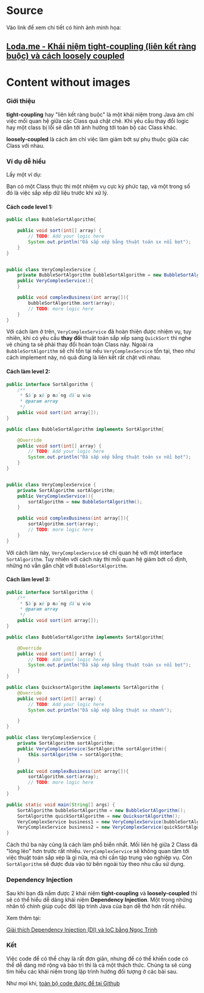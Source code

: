 # Source
Vào link để xem chi tiết có hình ảnh minh họa: 

[Loda.me - Khái niệm tight-coupling (liên kết ràng buộc) và cách loosely coupled](https://loda.me/khai-niem-tight-coupling-lien-ket-rang-buoc-va-cach-loosely-coupled-loda1557323622585)
---
# Content without images

### Giới thiệu

**tight-coupling** hay "liên kết ràng buộc" là một khái niệm trong Java ám chỉ việc mối quan hệ giữa các Class quá chặt chẽ. Khi yêu cầu thay đổi logic hay một class bị lỗi sẽ dẫn tới ảnh hưởng tới toàn bộ các Class khác.

**loosely-coupled** là cách ám chỉ việc làm giảm bớt sự phụ thuộc giữa các Class với nhau.

### Ví dụ dễ hiểu

Lấy một ví dụ:

Bạn có một Class thực thi một nhiệm vụ cực kỳ phức tạp, và một trong số đó là việc sắp xếp dữ liệu trước khi xử lý.

#### Cách code level 1:

```java
public class BubbleSortAlgorithm{

    public void sort(int[] array) {
        // TODO: Add your logic here
        System.out.println("Đã sắp xếp bằng thuật toán sx nổi bọt");
    }
}


public class VeryComplexService {
    private BubbleSortAlgorithm bubbleSortAlgorithm = new BubbleSortAlgorithm();
    public VeryComplexService(){
    }

    public void complexBusiness(int array[]){
        bubbleSortAlgorithm.sort(array);
        // TODO: more logic here
    }
}
```

Với cách làm ở trên, `VeryComplexService` đã hoàn thiện được nhiệm vụ, tuy nhiên, khi có yêu cầu **thay đổi** thuật toán sắp xếp sang `QuickSort` thì nghe vẻ chúng ta sẽ phải thay đổi hoàn toàn Class này. Ngoài ra `BubbleSortAlgorithm` sẽ chỉ tồn tại nếu `VeryComplexService` tồn tại, theo như cách implement này, nó quả đúng là liên kết rất chặt với nhau.

#### Cách làm level 2:

```java
public interface SortAlgorithm {
    /**
     * Sắp xếp mảng đầu vào
     * @param array
     */
    public void sort(int array[]);
}

public class BubbleSortAlgorithm implements SortAlgorithm{

    @Override
    public void sort(int[] array) {
        // TODO: Add your logic here
        System.out.println("Đã sắp xếp bằng thuật toán sx nổi bọt");
    }
}


public class VeryComplexService {
    private SortAlgorithm sortAlgorithm;
    public VeryComplexService(){
        sortAlgorithm = new BubbleSortAlgorithm();
    }

    public void complexBusiness(int array[]){
        sortAlgorithm.sort(array);
        // TODO: more logic here
    }
}

```
Với cách làm này, `VeryComplexService` sẽ chỉ quan hệ với một interface `SortAlgorithm`. Tuy nhiên với cách này thì mỗi quan hệ giảm bớt cố định, những nó vẫn gắn chặt với `BubbleSortAlgorithm`.

#### Cách làm level 3:

```java
public interface SortAlgorithm {
    /**
     * Sắp xếp mảng đầu vào
     * @param array
     */
    public void sort(int array[]);
}

public class BubbleSortAlgorithm implements SortAlgorithm{

    @Override
    public void sort(int[] array) {
        // TODO: Add your logic here
        System.out.println("Đã sắp xếp bằng thuật toán sx nổi bọt");
    }
}

public class QuicksortAlgorithm implements SortAlgorithm {
    @Override
    public void sort(int[] array) {
        // TODO: Add your logic here
        System.out.println("Đã sắp xếp bằng thuật sx nhanh");

    }
}

public class VeryComplexService {
    private SortAlgorithm sortAlgorithm;
    public VeryComplexService(SortAlgorithm sortAlgorithm){
        this.sortAlgorithm = sortAlgorithm;
    }

    public void complexBusiness(int array[]){
        sortAlgorithm.sort(array);
        // TODO: more logic here
    }
}

public static void main(String[] args) {
    SortAlgorithm bubbleSortAlgorithm = new BubbleSortAlgorithm();
    SortAlgorithm quickSortAlgorithm = new QuicksortAlgorithm();
    VeryComplexService business1 = new VeryComplexService(bubbleSortAlgorithm);
    VeryComplexService business2 = new VeryComplexService(quickSortAlgorithm);
}

```

Cách thứ ba này cũng là cách làm phổ biển nhất. Mối liên hệ giữa 2 Class đã "lỏng lẻo" hơn trước rất nhiều. `VeryComplexService` sẽ không quan tâm tới việc thuật toán sắp xép là gì nữa, mà chỉ cần tập trung vào nghiệp vụ. Còn `SortAlgorithm` sẽ được đưa vào từ bên ngoài tùy theo nhu cầu sử dụng.


### Dependency Injection

Sau khi bạn đã nắm được 2 khái niệm **tight-coupling** và **loosely-coupled** thì sẽ có thể hiểu dễ dàng khái niệm **Dependency Injection**. Một trong những nhân tố chính giúp cuộc đời lập trình Java của bạn dễ thở hơn rất nhiều.

Xem thêm tại:

[Giải thích Dependency Injection (DI) và IoC bằng Ngọc Trinh][link-di]

### Kết

Việc code để có thể chạy là rất đơn giản, nhưng để có thể khiến code có thể dễ dàng mở rộng và bảo trì thì là cả một thách thức. Chúng ta sẽ cùng tìm hiểu các khái niệm trong lập trình hướng đối tượng ở các bài sau.

Như mọi khi, [toàn bộ code được để tại Github][link-github]

[link-di]: /spring-giai-thich-dependency-injection-di-va-io-c-bang-ngoc-trinh-loda1553326013583
[link-github]: https://github.com/loda-kun/spring-boot-learning